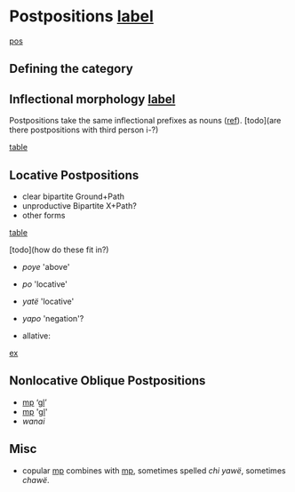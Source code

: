 # Postpositions [label](postp)

[pos](postp)

## Defining the category

## Inflectional morphology [label](sec:postinfl)
Postpositions take the same inflectional prefixes as nouns ([ref](sec:nounposssuf)). [todo](are there postpositions with third person i-?)

[table](postpprefixes)

## Locative Postpositions
* clear bipartite Ground+Path
* unproductive Bipartite X+Path?
* other forms

[table](locpost)

[todo](how do these fit in?)

* *poye* 'above'
* *po* 'locative'
* *yatë* 'locative'
* *yapo* 'negation'?

* allative: 

[ex](histpajirdi-186)

## Nonlocative Oblique Postpositions 
* [mp](yaerg) ‘[gl](erg)’
* [mp](ke-ins) '[gl](ins)'
* _wanai_ 

## Misc

* copular [mp](chi-cop) combines with [mp](yaweloc), sometimes spelled *chi yawë*, sometimes *chawë*.